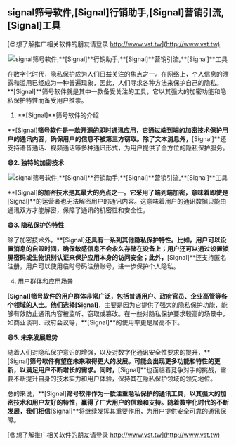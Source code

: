 ## **signal筛号软件,**[Signal]**行销助手,**[Signal]**营销引流,**[Signal]**工具**

[😍想了解推广相关软件的朋友请登录 http://www.vst.tw](http://www.vst.tw)

 <center><img src="https://vst.tw/MP4/tuiguang/png/0.png" alt="signal筛号软件,**[Signal]**行销助手,**[Signal]**营销引流,**[Signal]**工具"></center>

在数字化时代，隐私保护成为人们日益关注的焦点之一。在网络上，个人信息的泄露和滥用已经成为一种普遍现象，因此，人们寻求各种方法来保护自己的隐私。**[Signal]**筛号软件就是其中一款备受关注的工具，它以其强大的加密功能和隐私保护特性而备受用户推崇。

1. **[Signal]**筛号软件的介绍

**[Signal]**筛号软件是一款开源的即时通讯应用，它通过端到端的加密技术保护用户的通讯内容，确保用户的信息不被第三方窃取。除了文本消息外，**[Signal]**还支持语音通话、视频通话等多种通讯形式，为用户提供了全方位的隐私保护服务。

**😄2. 独特的加密技术**

 <center><img src="https://vst.tw/MP4/tuiguang/png/4.png" alt="signal筛号软件,**[Signal]**行销助手,**[Signal]**营销引流,**[Signal]**工具"></center>

**[Signal]**的加密技术是其最大的亮点之一。它采用了端到端加密，意味着即使是**[Signal]**的运营者也无法解密用户的通讯内容。这意味着用户的通讯数据只能由通讯双方才能解密，保障了通讯的机密性和安全性。

**😄3. 隐私保护的特性**

除了加密技术外，**[Signal]**还具有一系列其他隐私保护特性。比如，用户可以设置消息的自毁时间，确保敏感信息不会永久存储在设备上；用户还可以通过设置锁屏密码或生物识别认证来保护应用本身的访问安全；此外，**[Signal]**还支持匿名注册，用户可以使用临时号码注册账号，进一步保护个人隐私。

4. 用户群体和应用场景

**[Signal]**筛号软件的用户群体非常广泛，包括普通用户、政府官员、企业高管等各个领域的人士。他们选择**[Signal]**，主要是因为它提供了强大的隐私保护功能，能够有效防止通讯内容被监听、窃取或篡改。在一些对隐私保护要求较高的场景中，如商业谈判、政府会议等，**[Signal]**的使用率更是居高不下。

**😄5. 未来发展趋势**

随着人们对隐私保护意识的增强，以及对数字化通讯安全性要求的提升，**[Signal]**筛号软件有望在未来取得更大的发展。可能会出现更多功能和特性的更新，以满足用户不断增长的需求。同时，**[Signal]**也面临着竞争对手的挑战，需要不断提升自身的技术实力和用户体验，保持其在隐私保护领域的领先地位。

总的来说，**[Signal]**筛号软件作为一款注重隐私保护的通讯工具，以其强大的加密技术和用户友好的特性，赢得了广大用户的信赖和支持。随着数字化时代的不断发展，我们相信**[Signal]**将继续发挥其重要作用，为用户提供安全可靠的通讯保障。

[😍想了解推广相关软件的朋友请登录 http://www.vst.tw](http://www.vst.tw)




